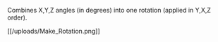 Combines X,Y,Z angles (in degrees) into one rotation (applied in Y,X,Z order).

[[/uploads/Make_Rotation.png]]